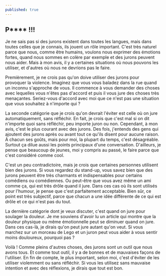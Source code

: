 ```yaml
---
published: true
---
```

## P**** !!!

Je ne sais pas si des jurons existent dans toutes les langues, mais dans toutes celles que je connais, ils jouent un rôle important. C'est très naturel parce que nous, comme être humains, voulons nous exprimer des émotions fortes, quand nous sommes en colère par exemple et des jurons peuvent nous aider. Mais à mon avis, il y a certaines situations où nous pouvons les utiliser, et d'autres où nous ne devrions pas le faire.

Premièrement, je ne crois pas qu'on doive utiliser des jurons pour provoquer la violence. Imaginez que vous vous baladez dans la rue quand un inconnu s'approche de vous. Il commence à vous demander des choses avec lequelles vous n'êtes pas d'accord et puis il vous jure des choses très menaçantes. Seriez-vous d'accord avec moi que ce n'est pas une situation que vous souhaitez à n'importe qui ?

La seconde catégorie que je crois qu'on devrait l'éviter est celle où on jure automatiquement, sans réfléchir. En fait, je crois que c'est mal si on dit n'importe quoi sans réfléchir, peu importe juron ou non. Cependant, à mon avis, c'est le plus courant avec des jurons. Des fois, j'entends des gens qui ajoutent des jurons après ou avant tout ce qu'ils disent pour aucune raison. À chacun ses goûts, mais pour moi, la plupart du temps, c'est désagréable. Surtout ça dilue aussi les points principaux d'une conversation. D'ailleurs, je pense que beaucoup de jeunes, moi y compris au passé, le faire parce que c'est considéré comme cool.

C'est un peu contradictoire, mais je crois que certaines personnes utilisent bien des jurons. Si vous regardez du stand-up, vous savez bien que des jurons peuvent être très charmants et indispensables pour certains comédiens ou comédiennes. Ou peut-être que vous avez même un ami comme ça, qui est très drôle quand il jure. Dans ces cas où ils sont utilisés pour l'humour, je pense que c'est parfaitement acceptable. Bien sûr, ce point est très subjectif, parce que chacun a une idée différente de ce qui est drôle et ce qui n'est pas du tout.

La dernière catégorie dont je veux discuter, c'est quand on jure pour soulager la douleur. Je me souviens d'avoir lu un article qui montre que la douleur physique ou même émotionnelle peut se diminuer quand on jure. Dans ces cas-là, je dirais qu'on peut jure autant qu'on veut. Si vous marchez sur un morceau de Lego et un juron peut vous aider à vous sentir moins douloureux, pourquoi pas ?

Voilà ! Comme pleins d'autres choses, des jurons sont un outil que nous avons tous. Et comme tout outil, il y a de bonnes et de mauvaises façons de l'utiliser. En fin de compte, le plus important, selon moi, c'est d'éviter de les utiliser violemment ou sans réfléchir. Si vous les utilisez sans mauvaise intention et avec des réflexions, je dirais que tout est bon. 